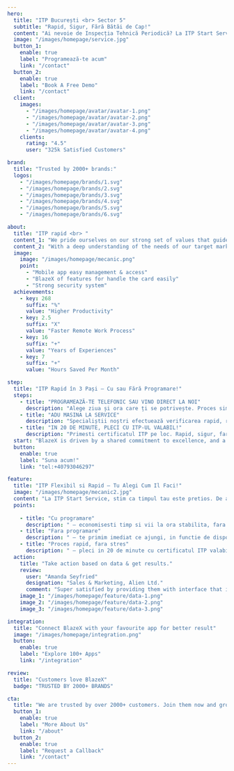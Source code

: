 ```yaml
---
hero:
  title: "ITP București <br> Sector 5"
  subtitle: "Rapid, Sigur, Fără Bătăi de Cap!"
  content: "Ai nevoie de Inspecția Tehnică Periodică? La ITP Start Service, îți oferim servicii rapide de ITP, fie că vii cu programare sau direct la service! Fără cozi, fără stres – pleci în 20 de minute cu certificatul ITP valabil."
  image: "/images/homepage/service.jpg"
  button_1:
    enable: true
    label: "Programează-te acum"
    link: "/contact"
  button_2:
    enable: true
    label: "Book A Free Demo"
    link: "/contact"
  client:
    images:
      - "/images/homepage/avatar/avatar-1.png"
      - "/images/homepage/avatar/avatar-2.png"
      - "/images/homepage/avatar/avatar-3.png"
      - "/images/homepage/avatar/avatar-4.png"
    clients:
      rating: "4.5"
      user: "325k Satisfied Customers"

brand:
  title: "Trusted by 2000+ brands:"
  logos:
    - "/images/homepage/brands/1.svg"
    - "/images/homepage/brands/2.svg"
    - "/images/homepage/brands/3.svg"
    - "/images/homepage/brands/4.svg"
    - "/images/homepage/brands/5.svg"
    - "/images/homepage/brands/6.svg"

about:
  title: "ITP rapid <br> "
  content_1: "We pride ourselves on our strong set of values that guide our actions and decision-making processes."
  content_2: "With a deep understanding of the needs of our target market, we are committed to developing cutting-edge products and services that exceed expectations."
  image:
    image: "/images/homepage/mecanic.png"
    point:
      - "Mobile app easy management & access"
      - "BlazeX of features for handle the card easily"
      - "Strong security system"
  achievements:
    - key: 268
      suffix: "%"
      value: "Higher Productivity"
    - key: 2.5
      suffix: "X"
      value: "Faster Remote Work Process"
    - key: 16
      suffix: "+"
      value: "Years of Experiences"
    - key: 7
      suffix: "+"
      value: "Hours Saved Per Month"

step:
  title: "ITP Rapid în 3 Pași – Cu sau Fără Programare!"
  steps:
    - title: "PROGRAMEAZĂ-TE TELEFONIC SAU VINO DIRECT LA NOI"
      description: "Alege ziua și ora care ți se potrivește. Proces simplu, fără complicații!"
    - title: "ADU MASINA LA SERVICE"
      description: "Specialiștii noștri efectuează verificarea rapid, respectând toate normele legale."
    - title: "IN 20 DE MINUTE, PLECI CU ITP-UL VALABIL!"
      description: "Primesti certificatul ITP pe loc. Rapid, sigur, fara stres!"
  start: "BlazeX is driven by a shared commitment to excellence, and a relentless pursuit of customer success."
  button:
    enable: true
    label: "Suna acum!"
    link: "tel:+40793046297"

feature:
  title: "ITP Flexibil si Rapid – Tu Alegi Cum Il Faci!"
  image: "/images/homepage/mecanic2.jpg"
  content: "La ITP Start Service, stim ca timpul tau este pretios. De aceea, iti oferim doua optiuni simple pentru a face ITP-ul"
  points:
    
    - title: "Cu programare"
      description: " – economisesti timp si vii la ora stabilita, fara asteptare."
    - title: "Fara programare"
      description: " – te primim imediat ce ajungi, in functie de disponibilitate."
    - title: "Proces rapid, fara stres"
      description: " – pleci in 20 de minute cu certificatul ITP valabil."
  action:
    title: "Take action based on data & get results."
    review:
      user: "Amanda Seyfried"
      designation: "Sales & Marketing, Alien Ltd."
      comment: "Super satisfied by providing them with interface that is easy to use and navigate through, ensuring a great & pleasant user experience."
    image_1: "/images/homepage/feature/data-1.png"
    image_2: "/images/homepage/feature/data-2.png"
    image_3: "/images/homepage/feature/data-3.png"

integration:
  title: "Connect BlazeX with your favourite app for better result"
  image: "/images/homepage/integration.png"
  button:
    enable: true
    label: "Explore 100+ Apps"
    link: "/integration"

review:
  title: "Customers love BlazeX"
  badge: "TRUSTED BY 2000+ BRANDS"

cta:
  title: "We are trusted by over 2000+ customers. Join them now and grow your business."
  button_1:
    enable: true
    label: "More About Us"
    link: "/about"
  button_2:
    enable: true
    label: "Request a Callback"
    link: "/contact"
---
```

